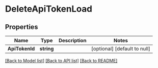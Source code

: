 # DeleteApiTokenLoad

## Properties
Name | Type | Description | Notes
------------ | ------------- | ------------- | -------------
**ApiTokenId** | **string** |  | [optional] [default to null]

[[Back to Model list]](../README.md#documentation-for-models) [[Back to API list]](../README.md#documentation-for-api-endpoints) [[Back to README]](../README.md)


